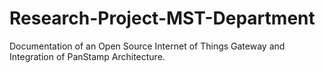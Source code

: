 # Research-Project-MST-Department
Documentation of an Open Source Internet of Things Gateway and Integration of PanStamp Architecture.
